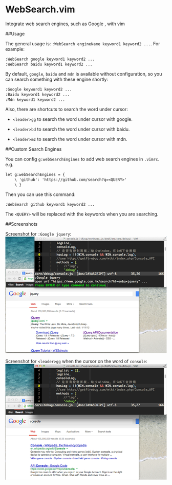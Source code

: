 WebSearch.vim
=============

Integrate web search engines, such as Google ,  with vim

##Usage

The general usage is: `:WebSearch engineName keyword1 keyword2 ...`. For
example:

```vim
:WebSearch google keyword1 keyword2 ...
:WebSearch baidu keyword1 keyword2 ...
```
By default, `google`, `baidu` and `mdn` is available without configuration, so
you can search something with these engine shortly:

```vim
:Google keyword1 keyword2 ...
:Baidu keyword1 keyword2 ...
:Mdn keyword1 keyword2 ...
```

Also, there are shortcuts to search the word under cursor:

* `<leader>gg` to search the word under cursor with google.

* `<leader>bd` to search the word under cursor with baidu.

* `<leader>mz` to search the word under cursor with mdn.

##Custom Search Engines

You can config `g:webSearchEngines` to add web search engines in `.vimrc`.
e.g.

```vim
let g:webSearchEngines = {
    \ 'github': 'https://github.com/search?q=<QUERY>'
    \ }
```

Then you can use this command:

```vim
:WebSearch github keyword1 keyword2 ...
```

The `<QUERY>` will be replaced with the keywords when you are searching.

##Screenshots

Screenshot for `:Google jquery`:
![google_jquery.png](./google_jquery.png)

Screenshot for `<leader>gg` when the cursor on the word of `console`:
![leader_gg](./leader_gg.png)



